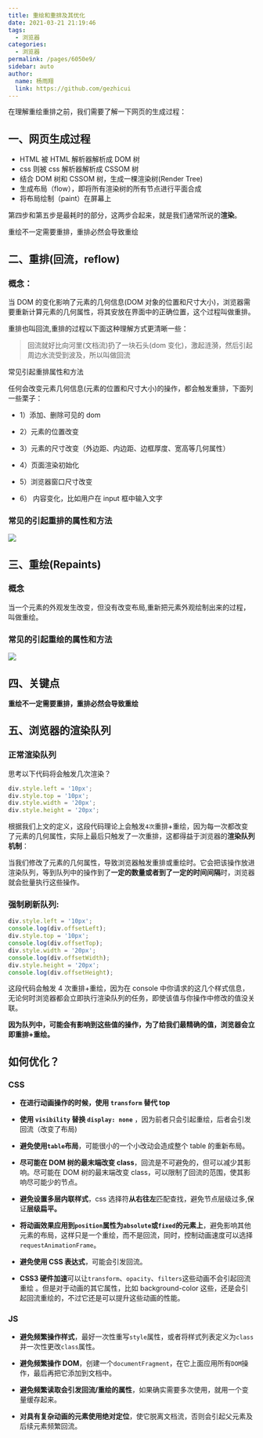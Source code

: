 ```yaml
---
title: 重绘和重排及其优化
date: 2021-03-21 21:19:46
tags:
  - 浏览器
categories:
  - 浏览器
permalink: /pages/6050e9/
sidebar: auto
author:
  name: 杨雨翔
  link: https://github.com/gezhicui
---
```


在理解重绘重排之前，我们需要了解一下网页的生成过程：

## 一、网页生成过程

- HTML 被 HTML 解析器解析成 DOM 树
- css 则被 css 解析器解析成 CSSOM 树
- 结合 DOM 树和 CSSOM 树，生成一棵渲染树(Render Tree)
- 生成布局（flow），即将所有渲染树的所有节点进行平面合成
- 将布局绘制（paint）在屏幕上

第四步和第五步是最耗时的部分，这两步合起来，就是我们通常所说的**渲染**。

重绘不一定需要重排，重排必然会导致重绘

## 二、重排(回流，reflow)

### 概念：

当 DOM 的变化影响了元素的几何信息(DOM 对象的位置和尺寸大小)，浏览器需要重新计算元素的几何属性，将其安放在界面中的正确位置，这个过程叫做重排。

重排也叫回流,重排的过程以下面这种理解方式更清晰一些：

> 回流就好比向河里(文档流)扔了一块石头(dom 变化)，激起涟漪，然后引起周边水流受到波及，所以叫做回流

常见引起重排属性和方法

任何会改变元素几何信息(元素的位置和尺寸大小)的操作，都会触发重排，下面列一些栗子：

- 1）添加、删除可见的 dom

- 2）元素的位置改变

- 3）元素的尺寸改变（外边距、内边距、边框厚度、宽高等几何属性）

- 4）页面渲染初始化

- 5）浏览器窗口尺寸改变

- 6） 内容变化，比如用户在 input 框中输入文字

### 常见的引起重排的属性和方法

![](https://yangblogimg.oss-cn-hangzhou.aliyuncs.com/blogImg/重排属性方法.png)

## 三、重绘(Repaints)

### 概念

当一个元素的外观发生改变，但没有改变布局,重新把元素外观绘制出来的过程，叫做重绘。

### 常见的引起重绘的属性和方法

![](https://yangblogimg.oss-cn-hangzhou.aliyuncs.com/blogImg/重绘属性.png)

## 四、关键点

**重绘不一定需要重排，重排必然会导致重绘**

## 五、浏览器的渲染队列

### 正常渲染队列

思考以下代码将会触发几次渲染？

```js
div.style.left = '10px';
div.style.top = '10px';
div.style.width = '20px';
div.style.height = '20px';
```

根据我们上文的定义，这段代码理论上会触发`4次`重排+重绘，因为每一次都改变了元素的几何属性，实际上最后只触发了一次重排，这都得益于浏览器的**渲染队列机制**：

当我们修改了元素的几何属性，导致浏览器触发重排或重绘时。它会把该操作放进渲染队列，等到队列中的操作到了**一定的数量或者到了一定的时间间隔**时，浏览器就会批量执行这些操作。

### 强制刷新队列:

```js
div.style.left = '10px';
console.log(div.offsetLeft);
div.style.top = '10px';
console.log(div.offsetTop);
div.style.width = '20px';
console.log(div.offsetWidth);
div.style.height = '20px';
console.log(div.offsetHeight);
```

这段代码会触发 4 次重排+重绘，因为在 console 中你请求的这几个样式信息，无论何时浏览器都会立即执行渲染队列的任务，即使该值与你操作中修改的值没关联。

**因为队列中，可能会有影响到这些值的操作，为了给我们最精确的值，浏览器会立即重排+重绘。**

## 如何优化？

### CSS

- **在进行动画操作的时候，使用 `transform` 替代 top**

- **使用 `visibility` 替换 `display: none`** ，因为前者只会引起重绘，后者会引发回流（改变了布局)

- **避免使用`table`布局**，可能很小的一个小改动会造成整个 table 的重新布局。

- **尽可能在 DOM 树的最末端改变 class**，回流是不可避免的，但可以减少其影响。尽可能在 DOM 树的最末端改变 class，可以限制了回流的范围，使其影响尽可能少的节点。

- **避免设置多层内联样式**，css 选择符**从右往左**匹配查找，避免节点层级过多,保证**层级扁平。**

- **将动画效果应用到`position`属性为`absolute`或`fixed`的元素上**，避免影响其他元素的布局，这样只是一个重绘，而不是回流，同时，控制动画速度可以选择 `requestAnimationFrame`。

- **避免使用 CSS 表达式**，可能会引发回流。

- **CSS3 硬件加速**可以让`transform`、`opacity`、`filters`这些动画不会引起回流重绘 。但是对于动画的其它属性，比如 background-color 这些，还是会引起回流重绘的，不过它还是可以提升这些动画的性能。

### JS

- **避免频繁操作样式**，最好一次性重写`style`属性，或者将样式列表定义为`class`并一次性更改`class`属性。

- **避免频繁操作 DOM**，创建一个`documentFragment`，在它上面应用所有`DOM`操作，最后再把它添加到文档中。

- **避免频繁读取会引发回流/重绘的属性**，如果确实需要多次使用，就用一个变量缓存起来。

- **对具有复杂动画的元素使用绝对定位**，使它脱离文档流，否则会引起父元素及后续元素频繁回流。
